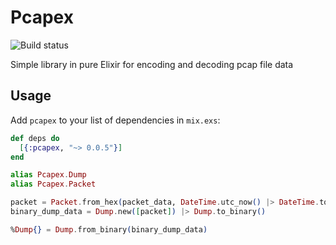 # Pcapex

![Build status](https://github.com/miros/pcapex/actions/workflows/ci.yml/badge.svg?branch=master)

Simple library in pure Elixir for encoding and decoding pcap file data

## Usage

Add `pcapex` to your list of dependencies in `mix.exs`:

```elixir
def deps do
  [{:pcapex, "~> 0.0.5"}]
end
```

```elixir
alias Pcapex.Dump
alias Pcapex.Packet

packet = Packet.from_hex(packet_data, DateTime.utc_now() |> DateTime.to_unix(:microsecond))
binary_dump_data = Dump.new([packet]) |> Dump.to_binary()

%Dump{} = Dump.from_binary(binary_dump_data) 
```
